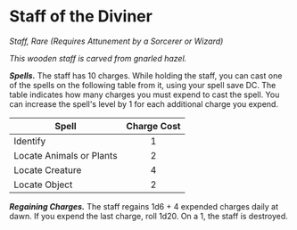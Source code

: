 # Staff of the Diviner
*Staff, Rare (Requires Attunement by a Sorcerer or Wizard)*

*This wooden staff is carved from gnarled hazel.*

***Spells.*** The staff has 10 charges. While holding the staff, you can cast one of the spells on the following table from it, using your spell save DC. The table indicates how many charges you must expend to cast the spell. You can increase the spell's level by 1 for each additional charge you expend.

| Spell                    | Charge Cost |
|--------------------------|:-----------:|
| Identify                 | 1           |
| Locate Animals or Plants | 2           |
| Locate Creature          | 4           |
| Locate Object            | 2           |

***Regaining Charges.*** The staff regains 1d6 + 4 expended charges daily at dawn. If you expend the last charge, roll 1d20. On a 1, the staff is destroyed.
